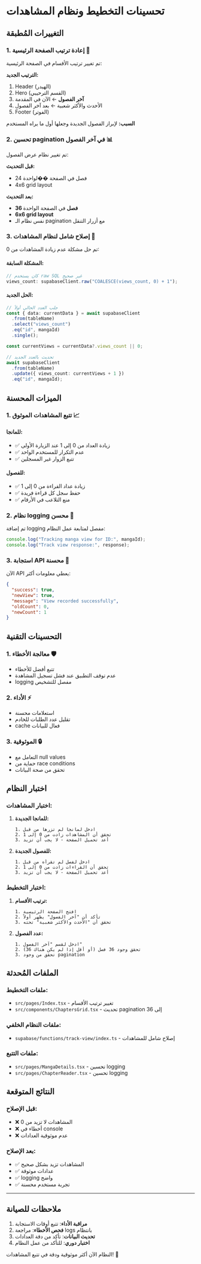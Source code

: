 # تحسينات التخطيط ونظام المشاهدات

## التغييرات المُطبقة

### 1. إعادة ترتيب الصفحة الرئيسية 🔄

تم تغيير ترتيب الأقسام في الصفحة الرئيسية:

**الترتيب الجديد:**

1. Header (الهيدر)
2. Hero (القسم الترحيبي)
3. **آخر الفصول** ← الآن في المقدمة
4. الأحدث والأكثر شعبية ← بعد آخر الفصول
5. Footer (الفوتر)

**السبب:** لإبراز الفصول الجديدة وجعلها أول ما يراه المستخدم

### 2. تحسين pagination في آخر الفصول 📊

تم تغيير نظام عرض الفصول:

**قبل التحديث:**

- 24 فصل في الصفحة ��لواحدة
- 4x6 grid layout

**بعد التحديث:**

- **36 فصل** في الصفحة الواحدة
- **6x6 grid layout**
- نفس نظام الـ pagination مع أزرار التنقل

### 3. إصلاح شامل لنظام المشاهدات 🔧

تم حل مشكلة عدم زيادة المشاهدات من 0:

#### المشكلة السابقة:

```typescript
// كان يستخدم raw SQL غير صحيح
views_count: supabaseClient.raw("COALESCE(views_count, 0) + 1");
```

#### الحل الجديد:

```typescript
// جلب العدد الحالي أولاً
const { data: currentData } = await supabaseClient
  .from(tableName)
  .select("views_count")
  .eq("id", mangaId)
  .single();

const currentViews = currentData?.views_count || 0;

// تحديث بالعدد الجديد
await supabaseClient
  .from(tableName)
  .update({ views_count: currentViews + 1 })
  .eq("id", mangaId);
```

## الميزات المحسنة

### 1. تتبع المشاهدات الموثوق 📈

#### للمانجا:

- ✅ زيادة العداد من 0 إلى 1 عند الزيارة الأولى
- ✅ عدم التكرار للمستخدم الواحد
- ✅ تتبع الزوار غير المسجلين

#### للفصول:

- ✅ زيادة عداد القراءة من 0 إلى 1
- ✅ حفظ سجل كل قراءة فريدة
- ✅ منع التلاعب في الأرقام

### 2. نظام logging محسن 📝

تم إضافة logging مفصل لمتابعة عمل النظام:

```typescript
console.log("Tracking manga view for ID:", mangaId);
console.log("Track view response:", response);
```

### 3. استجابة API محسنة 📡

الآن API يعطي معلومات أكثر:

```json
{
  "success": true,
  "newView": true,
  "message": "View recorded successfully",
  "oldCount": 0,
  "newCount": 1
}
```

## التحسينات التقنية

### 1. معالجة الأخطاء 🛡️

- تتبع أفضل للأخطاء
- عدم توقف التطبيق عند فشل تسجيل المشاهدة
- logging مفصل للتشخيص

### 2. الأداء ⚡

- استعلامات محسنة
- تقليل عدد الطلبات للخادم
- cache فعال للبيانات

### 3. الموثوقية 🔒

- التعامل مع null values
- حماية من race conditions
- تحقق من صحة البيانات

## اختبار النظام

### اختبار المشاهدات:

1. **للمانجا الجديدة:**

   ```
   1. ادخل لمانجا لم تزرها من قبل
   2. تحقق أن المشاهدات زادت من 0 إلى 1
   3. أعد تحميل الصفحة - لا يجب أن تزيد
   ```

2. **للفصول الجديدة:**
   ```
   1. ادخل لفصل لم تقرأه من قبل
   2. تحقق أن القراءات زادت من 0 إلى 1
   3. أعد تحميل الصفحة - لا يجب أن تزيد
   ```

### اختبار التخطيط:

1. **ترتيب الأقسام:**

   ```
   1. افتح الصفحة الرئيسية
   2. تأكد أن "آخر الفصول" يظهر أولاً
   3. تحقق أن "الأحدث والأكثر شعبية" تحته
   ```

2. **عدد الفصول:**
   ```
   1. ادخل لقسم "آخر الفصول"
   2. تحقق وجود 36 فصل (أو أقل إذا لم يكن هناك 36)
   3. تحقق من وجود pagination
   ```

## الملفات المُحدثة

### ملفات التخطيط:

- `src/pages/Index.tsx` - تغيير ترتيب الأقسام
- `src/components/ChaptersGrid.tsx` - تحديث pagination إلى 36

### ملفات النظام الخلفي:

- `supabase/functions/track-view/index.ts` - إصلاح شامل للمشاهدات

### ملفات التتبع:

- `src/pages/MangaDetails.tsx` - تحسين logging
- `src/pages/ChapterReader.tsx` - تحسين logging

## النتائج المتوقعة

### قبل الإصلاح:

- ❌ المشاهدات لا تزيد من 0
- ❌ أخطاء في console
- ❌ عدم موثوقية العدادات

### بعد الإصلاح:

- ✅ المشاهدات تزيد بشكل صحيح
- ✅ عدادات موثوقة
- ✅ logging واضح
- ✅ تجربة مستخدم محسنة

---

## ملاحظات للصيانة

1. **مراقبة الأداء**: تتبع أوقات الاستجابة
2. **فحص الأخطاء**: مراجعة logs بانتظام
3. **تحديث البيانات**: تأكد من دقة العدادات
4. **اختبار دوري**: للتأكد من عمل النظام

النظام الآن أكثر موثوقية ودقة في تتبع المشاهدات! 🎉
